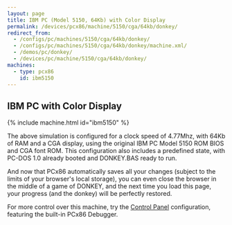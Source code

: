 ```yaml
---
layout: page
title: IBM PC (Model 5150, 64Kb) with Color Display
permalink: /devices/pcx86/machine/5150/cga/64kb/donkey/
redirect_from:
  - /configs/pc/machines/5150/cga/64kb/donkey/
  - /configs/pc/machines/5150/cga/64kb/donkey/machine.xml/
  - /demos/pc/donkey/
  - /devices/pc/machine/5150/cga/64kb/donkey/
machines:
  - type: pcx86
    id: ibm5150
---
```


IBM PC with Color Display
---

{% include machine.html id="ibm5150" %}

The above simulation is configured for a clock speed of 4.77Mhz, with 64Kb of RAM and a CGA display,
using the original IBM PC Model 5150 ROM BIOS and CGA font ROM.  This configuration also includes a
predefined state, with PC-DOS 1.0 already booted and DONKEY.BAS ready to run.

And now that PCx86 automatically saves all your changes (subject to the limits of your browser's local
storage), you can even close the browser in the middle of a game of DONKEY, and the next time you load
this page, your progress (and the donkey) will be perfectly restored.

For more control over this machine, try the [Control Panel](debugger/) configuration, featuring the
built-in PCx86 Debugger.
